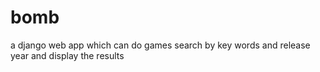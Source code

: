 # bomb
a django web app which can do games search by key words and release year and display the results 
